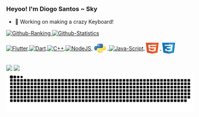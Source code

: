 ### Heyoo! I'm Diogo Santos ~ Sky

- 🔭 Working on making a crazy Keyboard!

<div>
  <a href="https://github.com/skydev125">
  
  <picture>
    <source media="(prefers-color-scheme: dark)" srcset="https://github-readme-stats.vercel.app/api?username=skydev125&show_icons=true&theme=github_dark&include_all_commits=true&count_private=true" />
    <source media="(prefers-color-scheme: light)" srcset="https://github-readme-stats.vercel.app/api?username=skydev125&show_icons=true&theme=github_light&include_all_commits=true&count_private=true" />
    <img alt="Github-Ranking" height="180em" src="https://github-readme-stats.vercel.app/api?    username=skydev125&show_icons=true&theme=github_dark&include_all_commits=true&count_private=true" />
  </picture>
  
  <picture>
    <source media="(prefers-color-scheme: dark)" srcset="https://github-readme-stats.vercel.app/api/top-langs/?username=skydev125&layout=compact&langs_count=7&theme=github_dark" />
    <source media="(prefers-color-scheme: light)" srcset="https://github-readme-stats.vercel.app/api/top-langs/?username=skydev125&layout=compact&langs_count=7&theme=github_light" />
    <img alt="Github-Statistics" height="180em" src="https://github-readme-stats.vercel.app/api/top-langs/?username=skydev125&layout=compact&langs_count=7&theme=github_dark" />
  </picture>
</div>

<div style="display: inline_block"><br>
  <img align="center" alt="Flutter" height="30" width="40" src="https://cdn.jsdelivr.net/gh/devicons/devicon/icons/flutter/flutter-original.svg">
  <img align="center" alt="Dart" height="30" width="40" src="https://cdn.jsdelivr.net/gh/devicons/devicon/icons/dart/dart-original.svg">
  <img align="center" alt="C++" height="30" width="40" src="https://cdn.jsdelivr.net/gh/devicons/devicon/icons/cplusplus/cplusplus-original.svg">
  <img align="center" alt="NodeJS" height="30" width="40" src="https://cdn.jsdelivr.net/gh/devicons/devicon/icons/nodejs/nodejs-original.svg">
    <img align="center" alt="Python" height="30" width="40" src="https://raw.githubusercontent.com/devicons/devicon/master/icons/python/python-original.svg">
    <img align="center" alt="Java-Script" height="30" width="40" src="https://cdn.jsdelivr.net/gh/devicons/devicon/icons/javascript/javascript-original.svg">
  <img align="center" alt="HTML" height="30" width="40" src="https://raw.githubusercontent.com/devicons/devicon/master/icons/html5/html5-original.svg">
  <img align="center" alt="CSS" height="30" width="40" src="https://raw.githubusercontent.com/devicons/devicon/master/icons/css3/css3-original.svg">
</div>

  ##
  
<div> 
  <a href = "mailto:diogo_goncalves2004@hotmail.com"><img src="https://img.shields.io/badge/Gmail-D14836?style=for-the-badge&logo=gmail&logoColor=white" target="_blank"></a>
  <a href="https://www.linkedin.com/in/diogo-santos-517288207/" target="_blank"><img src="https://img.shields.io/badge/-LinkedIn-%230077B5?style=for-the-badge&logo=linkedin&logoColor=white" target="_blank"></a> 

  <picture>
    <source media="(prefers-color-scheme: dark)" srcset="https://github.com/skydev125/skydev125/blob/output/github-contribution-grid-snake-dark.svg?palette=github-dark" />
    <source media="(prefers-color-scheme: light)" srcset="https://github.com/SkyDev125/SkyDev125/blob/output/github-contribution-grid-snake.svg" />
    <img alt="github-snake" src="https://github.com/SkyDev125/SkyDev125/blob/output/github-contribution-grid-snake.svg" />
  </picture>

</div>
